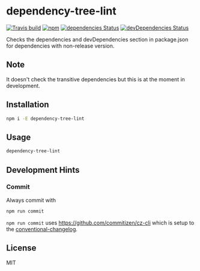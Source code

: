# dependency-tree-lint

[![Travis build](https://img.shields.io/travis/hanscoder/dependency-tree-lint/master.svg)](https://travis-ci.org/hanscoder/dependency-tree-lint)
[![npm](https://img.shields.io/npm/v/dependency-tree-lint.svg)](https://www.npmjs.com/package/dependency-tree-lint)
[![dependencies Status](https://david-dm.org/hanscoder/dependency-tree-lint/status.svg)](https://david-dm.org/hanscoder/dependency-tree-lint)
[![devDependencies Status](https://david-dm.org/hanscoder/dependency-tree-lint/dev-status.svg)](https://david-dm.org/hanscoder/dependency-tree-lint?type=dev)


Checks the dependencies and devDependencies section in package.json for dependencies with non-release version.

## Note

It doesn't check the transitive dependencies but this is at the moment in development.

## Installation

```bash
npm i -E dependency-tree-lint
```

## Usage

```bash
dependency-tree-lint
```

## Development Hints

### Commit

Always commit with 

```bash
npm run commit
```

`npm run commit` uses https://github.com/commitizen/cz-cli which is setup to the [conventional-changelog](https://github.com/ajoslin/conventional-changelog).


## License

MIT

